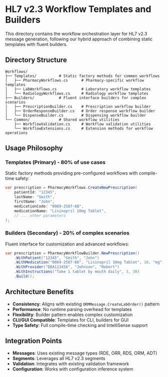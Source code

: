 # HL7 v2.3 Workflow Templates and Builders

This directory contains the workflow orchestration layer for HL7 v2.3 message generation, following our hybrid approach of combining static templates with fluent builders.

## Directory Structure

```
Workflows/
├── Templates/          # Static factory methods for common workflows
│   ├── PharmacyWorkflows.cs      # Pharmacy-specific workflow templates
│   ├── LabWorkflows.cs           # Laboratory workflow templates
│   └── RadiologyWorkflows.cs     # Radiology workflow templates
├── Builders/           # Fluent interface builders for complex scenarios
│   ├── PrescriptionBuilder.cs    # Prescription workflow builder
│   ├── OrderResponseBuilder.cs   # Order response workflow builder
│   └── DispenseBuilder.cs        # Dispensing workflow builder
└── Common/             # Shared workflow utilities
    ├── WorkflowValidation.cs     # Workflow validation utilities
    └── WorkflowExtensions.cs     # Extension methods for workflow operations
```

## Usage Philosophy

### **Templates (Primary)** - 80% of use cases
Static factory methods providing pre-configured workflows with compile-time safety:
```csharp
var prescription = PharmacyWorkflows.CreateNewPrescription(
    patientId: "12345",
    lastName: "Smith", 
    firstName: "John",
    medicationCode: "0069-2587-68",
    medicationName: "Lisinopril 10mg Tablet",
    // ... other parameters
);
```

### **Builders (Secondary)** - 20% of complex scenarios
Fluent interface for customization and advanced workflows:
```csharp
var prescription = PharmacyWorkflowBuilder.NewPrescription()
    .WithPatient("12345", "Smith", "John")
    .WithMedication("0069-2587-68", "Lisinopril 10mg Tablet", 10, "mg")
    .WithProvider("DEA123456", "Johnson", "Robert")
    .WithInstructions("Take 1 tablet by mouth daily", 3, 30)
    .Build();
```

## Architecture Benefits

- **Consistency**: Aligns with existing `ORMMessage.CreateLabOrder()` pattern
- **Performance**: No runtime parsing overhead for templates
- **Flexibility**: Builder pattern enables complex customization
- **CLI/GUI Compatible**: Templates for CLI, builders for GUI
- **Type Safety**: Full compile-time checking and IntelliSense support

## Integration Points

- **Messages**: Uses existing message types (RDE, ORR, RDS, ORM, ADT)
- **Segments**: Leverages all HL7 v2.3 segments
- **Validation**: Integrates with existing validation framework
- **Configuration**: Works with configuration inference system